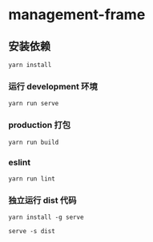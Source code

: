 # management-frame

## 安装依赖
```
yarn install
```

### 运行 development 环境
```
yarn run serve
```

### production 打包
```
yarn run build
```

### eslint
```
yarn run lint
```
### 独立运行 dist 代码
```
yarn install -g serve

serve -s dist
```